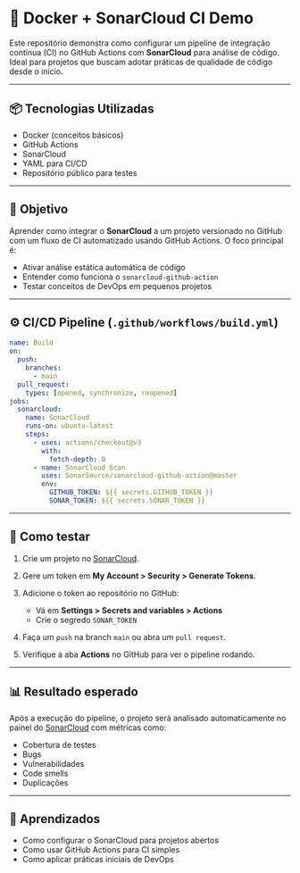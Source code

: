 # 🧪 Docker + SonarCloud CI Demo

Este repositório demonstra como configurar um pipeline de integração contínua (CI) no GitHub Actions com **SonarCloud** para análise de código. Ideal para projetos que buscam adotar práticas de qualidade de código desde o início.

---

## 📦 Tecnologias Utilizadas

- Docker (conceitos básicos)
- GitHub Actions
- SonarCloud
- YAML para CI/CD
- Repositório público para testes

---

## 🚀 Objetivo

Aprender como integrar o **SonarCloud** a um projeto versionado no GitHub com um fluxo de CI automatizado usando GitHub Actions. O foco principal é:

- Ativar análise estática automática de código
- Entender como funciona o `sonarcloud-github-action`
- Testar conceitos de DevOps em pequenos projetos

---

## ⚙️ CI/CD Pipeline (`.github/workflows/build.yml`)

```yaml
name: Build
on:
  push:
    branches:
      - main
  pull_request:
    types: [opened, synchronize, reopened]
jobs:
  sonarcloud:
    name: SonarCloud
    runs-on: ubuntu-latest
    steps:
      - uses: actions/checkout@v3
        with:
          fetch-depth: 0
      - name: SonarCloud Scan
        uses: SonarSource/sonarcloud-github-action@master
        env:
          GITHUB_TOKEN: ${{ secrets.GITHUB_TOKEN }}
          SONAR_TOKEN: ${{ secrets.SONAR_TOKEN }}
````

---

## 🧪 Como testar

1. Crie um projeto no [SonarCloud](https://sonarcloud.io).
2. Gere um token em **My Account > Security > Generate Tokens**.
3. Adicione o token ao repositório no GitHub:

   * Vá em **Settings > Secrets and variables > Actions**
   * Crie o segredo `SONAR_TOKEN`
4. Faça um `push` na branch `main` ou abra um `pull request`.
5. Verifique a aba **Actions** no GitHub para ver o pipeline rodando.

---

## 📊 Resultado esperado

Após a execução do pipeline, o projeto será analisado automaticamente no painel do [SonarCloud](https://sonarcloud.io) com métricas como:

* Cobertura de testes
* Bugs
* Vulnerabilidades
* Code smells
* Duplicações

---

## 🧠 Aprendizados

* Como configurar o SonarCloud para projetos abertos
* Como usar GitHub Actions para CI simples
* Como aplicar práticas iniciais de DevOps
